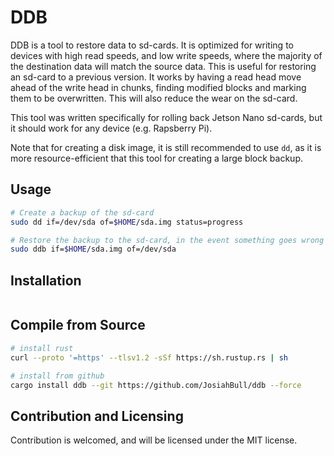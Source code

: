 # DDB
DDB is a tool to restore data to sd-cards. It is optimized for writing to devices with high read speeds, and low write speeds, where the majority of the destination data will match the source data. This is useful for restoring an sd-card to a previous version. It works by having a read head move ahead of the write head in chunks, finding modified blocks and marking them to be overwritten. This will also reduce the wear on the sd-card.

This tool was written specifically for rolling back Jetson Nano sd-cards, but it should work for any device (e.g. Rapsberry Pi).

Note that for creating a disk image, it is still recommended to use `dd`, as it is more resource-efficient that this tool for creating a large block backup.

## Usage
```bash
# Create a backup of the sd-card
sudo dd if=/dev/sda of=$HOME/sda.img status=progress

# Restore the backup to the sd-card, in the event something goes wrong
sudo ddb if=$HOME/sda.img of=/dev/sda
```

## Installation
```bash

```


## Compile from Source
```bash
# install rust
curl --proto '=https' --tlsv1.2 -sSf https://sh.rustup.rs | sh

# install from github
cargo install ddb --git https://github.com/JosiahBull/ddb --force
```

## Contribution and Licensing

Contribution is welcomed, and will be licensed under the MIT license.